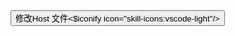 <a href="vscode://file/C:/Windows/System32/drivers/etc/hosts">
<button class="size-36 transition-all hover:scale-105 delay-300 !rounded-full">
	修改Host 文件<$iconify icon="skill-icons:vscode-light"/>
</button>
</a>